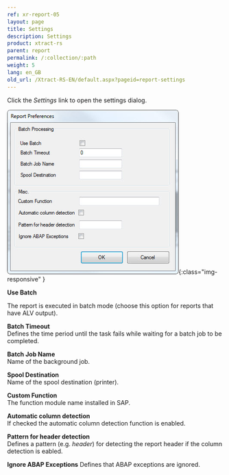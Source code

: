 ```yaml
---
ref: xr-report-05
layout: page
title: Settings
description: Settings
product: xtract-rs
parent: report
permalink: /:collection/:path
weight: 5
lang: en_GB
old_url: /Xtract-RS-EN/default.aspx?pageid=report-settings
---
```


Click the *Settings* link to open the settings dialog.

![Report-Settings](/img/content/Report-Settings.png){:class="img-responsive" }


**Use Batch**

The report is executed in batch mode (choose this option for reports that have ALV output).

**Batch Timeout**<br>
Defines the time period until the task fails while waiting for a batch job to be completed.

**Batch Job Name**<br>
Name of the background job.

**Spool Destination**<br>
Name of the spool destination (printer).

**Custom Function**<br>
The function module name installed in SAP.

**Automatic column detection**<br>
If checked the automatic column detection function is enabled.

**Pattern for header detection**<br>
Defines a pattern (e.g. *header*) for detecting the report header if the column detection is eabled.

**Ignore ABAP Exceptions**
Defines that ABAP exceptions are ignored.